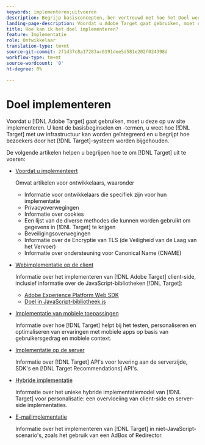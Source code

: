 ```yaml
---
keywords: implementeren;uitvoeren
description: Begrijp basisconcepten, ben vertrouwd met hoe het Doel werkt en met uw infrastructuur integreert, en begrijp hoe de bezoekers worden gevolgd.
landing-page-description: Voordat u Adobe Target gaat gebruiken, moet u het programma implementeren op uw site, enkele basisbeginselen en -termen begrijpen en vertrouwd zijn met de werking van Target.
title: Hoe kan ik het doel implementeren?
feature: Implementatie
role: Ontwikkelaar
translation-type: tm+mt
source-git-commit: 2f1d37c8a17283ac0191dee5d581e202f024398d
workflow-type: tm+mt
source-wordcount: '0'
ht-degree: 0%

---
```



# Doel implementeren

Voordat u [!DNL Adobe Target] gaat gebruiken, moet u deze op uw site implementeren. U kent de basisbeginselen en -termen, u weet hoe [!DNL Target] met uw infrastructuur kan worden geïntegreerd en u begrijpt hoe bezoekers door het [!DNL Target]-systeem worden bijgehouden.

De volgende artikelen helpen u begrijpen hoe te om [!DNL Target] uit te voeren:

* [Voordat u implementeert](c-considerations-before-you-implement-target/considerations-before-you-implement-target.md)

   Omvat artikelen voor ontwikkelaars, waaronder

   * Informatie voor ontwikkelaars die specifiek zijn voor hun implementatie
   * Privacyoverwegingen
   * Informatie over cookies
   * Een lijst van de diverse methodes die kunnen worden gebruikt om gegevens in [!DNL Target] te krijgen
   * Beveiligingsoverwegingen
   * Informatie over de Encryptie van TLS (de Veiligheid van de Laag van het Vervoer)
   * Informatie over ondersteuning voor Canonical Name (CNAME)

* [Webimplementatie op de client](/help/c-implementing-target/c-implementing-target-for-client-side-web/implement-target-for-client-side-web.md)

   Informatie over het implementeren van [!DNL Adobe Target] client-side, inclusief informatie over de JavaScript-bibliotheken [!DNL Target]:

   * [Adobe Experience Platform Web SDK](/help/c-implementing-target/c-implementing-target-for-client-side-web/aep-web-sdk.md)
   * [Doel in JavaScript-bibliotheek.js](/help/c-implementing-target/c-implementing-target-for-client-side-web/c-how-atjs-works/how-atjs-works.md)

* [Implementatie van mobiele toepassingen](/help/c-target-mobile-app/target-mobile-app.md)

   Informatie over hoe [!DNL Target] helpt bij het testen, personaliseren en optimaliseren van ervaringen met mobiele apps op basis van gebruikersgedrag en mobiele context.

* [Implementatie op de server](/help/c-implementing-target/c-api-and-sdk-overview/api-and-sdk-overview.md)

   Informatie over [!DNL Target] API&#39;s voor levering aan de serverzijde, SDK&#39;s en [!DNL Target Recommendations] API&#39;s.

* [Hybride implementatie](/help/c-implementing-target/hybrid-implementation.md)

   Informatie over het unieke hybride implementatiemodel van [!DNL Target] voor personalisatie: een overvloeiing van client-side en server-side implementaties.

* [E-mailimplementatie](c-non-javascript-based-implementation/non-javascript-based-implementation.md)

   Informatie over het implementeren van [!DNL Target] in niet-JavaScript-scenario&#39;s, zoals het gebruik van een AdBox of Redirector.

